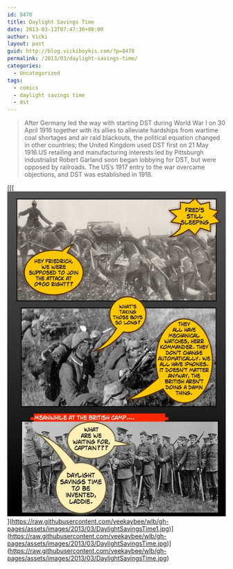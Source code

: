 ```yaml
---
id: 8470
title: Daylight Savings Time
date: 2013-03-13T07:47:30+00:00
author: Vicki
layout: post
guid: http://blog.vickiboykis.com/?p=8470
permalink: /2013/03/daylight-savings-time/
categories:
  - Uncategorized
tags:
  - comics
  - daylight savings time
  - dst
---
```

> After Germany led the way with starting DST during World War I on 30 April 1916 together with its allies to alleviate hardships from wartime coal shortages and air raid blackouts, the political equation changed in other countries; the United Kingdom used DST first on 21 May 1916.US retailing and manufacturing interests led by Pittsburgh industrialist Robert Garland soon began lobbying for DST, but were opposed by railroads. The US&#8217;s 1917 entry to the war overcame objections, and DST was established in 1918.

[[[[<img class="aligncenter size-medium wp-image-8474" alt="DaylightSavingsTime" src="https://raw.githubusercontent.com/veekaybee/wlb/gh-pages/assets/images/2013/03/DaylightSavingsTime2-580x750.jpg" width="580" height="750" />](https://raw.githubusercontent.com/veekaybee/wlb/gh-pages/assets/images/2013/03/DaylightSavingsTime2.jpg)](https://raw.githubusercontent.com/veekaybee/wlb/gh-pages/assets/images/2013/03/DaylightSavingsTime1.jpg)](https://raw.githubusercontent.com/veekaybee/wlb/gh-pages/assets/images/2013/03/DaylightSavingsTime.jpg)](https://raw.githubusercontent.com/veekaybee/wlb/gh-pages/assets/images/2013/03/DaylightSavingsTime.jpg)